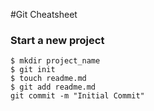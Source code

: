 #Git Cheatsheet

### Start a new project

```shell
$ mkdir project_name
$ git init
$ touch readme.md
$ git add readme.md
git commit -m "Initial Commit"
```


